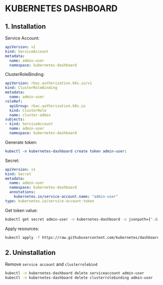 # KUBERNETES DASHBOARD

## 1. Installation
Service Account:
```yaml
apiVersion: v1
kind: ServiceAccount
metadata:
  name: admin-user
  namespace: kubernetes-dashboard
```
ClusterRoleBinding:
```yaml
apiVersion: rbac.authorization.k8s.io/v1
kind: ClusterRoleBinding
metadata:
  name: admin-user
roleRef:
  apiGroup: rbac.authorization.k8s.io
  kind: ClusterRole
  name: cluster-admin
subjects:
- kind: ServiceAccount
  name: admin-user
  namespace: kubernetes-dashboard
```
Generate token:
```yaml
kubectl -n kubernetes-dashboard create token admin-user:
```
Secret:
```yaml
apiVersion: v1
kind: Secret
metadata:
  name: admin-user
  namespace: kubernetes-dashboard
  annotations:
    kubernetes.io/service-account.name: "admin-user"   
type: kubernetes.io/service-account-token  
```
Get token value:
```bash
kubectl get secret admin-user -n kubernetes-dashboard -o jsonpath={".data.token"} | base64 -d
```
Apply resources:
```bash
kubectl apply -f https://raw.githubusercontent.com/kubernetes/dashboard/v2.7.0/aio/deploy/recommended.yaml
```
## 2. Uninstallation
Remove `service account` and `clusterrolebind`
```bash
kubectl -n kubernetes-dashboard delete serviceaccount admin-user
kubectl -n kubernetes-dashboard delete clusterrolebinding admin-user
```
